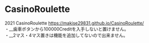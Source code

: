 # CasinoRoulette
2021 CasinoRoulette
https://makise29831.github.io/CasinoRoulette/  
・__歯車ボタンから100000Creditを入手しないと置けません。  
・__2マス・4マス置きは機能を追加してないので出来ません。  
